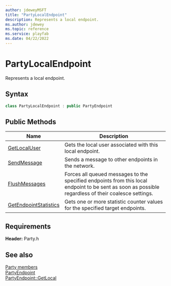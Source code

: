 ```yaml
---
author: jdeweyMSFT
title: "PartyLocalEndpoint"
description: Represents a local endpoint.
ms.author: jdewey
ms.topic: reference
ms.service: playfab
ms.date: 04/22/2022
---
```


# PartyLocalEndpoint  

Represents a local endpoint.  

## Syntax  
  
```cpp  
class PartyLocalEndpoint : public PartyEndpoint  
```  
  
## Public Methods  
  
| Name | Description |  
| --- | --- |  
| [GetLocalUser](methods/partylocalendpoint_getlocaluser.md) | Gets the local user associated with this local endpoint. |  
| [SendMessage](methods/partylocalendpoint_sendmessage.md) | Sends a message to other endpoints in the network. |  
| [FlushMessages](methods/partylocalendpoint_flushmessages.md) | Forces all queued messages to the specified endpoints from this local endpoint to be sent as soon as possible regardless of their coalesce settings. |  
| [GetEndpointStatistics](methods/partylocalendpoint_getendpointstatistics.md) | Gets one or more statistic counter values for the specified target endpoints. |  

  
  
## Requirements  
  
**Header:** Party.h
  
## See also  
[Party members](../../party_members.md)  
[PartyEndpoint](../PartyEndpoint/partyendpoint.md)  
[PartyEndpoint::GetLocal](../PartyEndpoint/methods/partyendpoint_getlocal.md)
  
  
  
